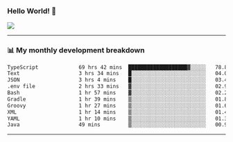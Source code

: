 ### Hello World! 👋

<a>
  <img align="center" src="https://github-readme-stats.vercel.app/api?username=megatunger&count_private=true&include_all_commits=true&bg_color=30,56CCF2,2F80ED&title_color=fff&text_color=fff" />
</a>

------
### 📊 My monthly development breakdown

<!--START_SECTION:waka-->

```txt
TypeScript             69 hrs 42 mins  ███████████████████▓░░░░░   78.89 %
Text                   3 hrs 34 mins   █░░░░░░░░░░░░░░░░░░░░░░░░   04.05 %
JSON                   3 hrs 4 mins    █░░░░░░░░░░░░░░░░░░░░░░░░   03.48 %
.env file              2 hrs 33 mins   ▓░░░░░░░░░░░░░░░░░░░░░░░░   02.90 %
Bash                   1 hr 57 mins    ▓░░░░░░░░░░░░░░░░░░░░░░░░   02.21 %
Gradle                 1 hr 39 mins    ▒░░░░░░░░░░░░░░░░░░░░░░░░   01.88 %
Groovy                 1 hr 27 mins    ▒░░░░░░░░░░░░░░░░░░░░░░░░   01.66 %
XML                    1 hr 14 mins    ▒░░░░░░░░░░░░░░░░░░░░░░░░   01.41 %
YAML                   1 hr 10 mins    ▒░░░░░░░░░░░░░░░░░░░░░░░░   01.33 %
Java                   49 mins         ▒░░░░░░░░░░░░░░░░░░░░░░░░   00.93 %
```

<!--END_SECTION:waka-->

------
